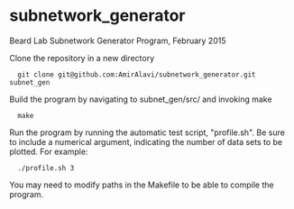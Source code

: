 # subnetwork_generator
Beard Lab Subnetwork Generator Program, February 2015

Clone the repository in a new directory

      git clone git@github.com:AmirAlavi/subnetwork_generator.git subnet_gen
      
Build the program by navigating to subnet_gen/src/ and invoking make

      make
      
Run the program by running the automatic test script, "profile.sh". Be sure to 
include a numerical argument, indicating the number of data sets to be plotted.
For example:

      ./profile.sh 3
    

You may need to modify paths in the Makefile to be able to compile the program.
